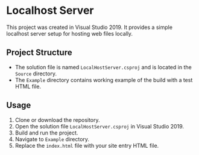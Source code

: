 # Localhost Server

This project was created in Visual Studio 2019. It provides a simple localhost server setup for hosting web files locally.

## Project Structure

- The solution file is named `LocalHostServer.csproj` and is located in the `Source` directory.
- The `Example` directory contains working example of the build with a test HTML file.
  
## Usage

1. Clone or download the repository.
2. Open the solution file `LocalHostServer.csproj` in Visual Studio 2019.
3. Build and run the project.
4. Navigate to `Example` directory.
5. Replace the `index.html` file with your site entry HTML file.

